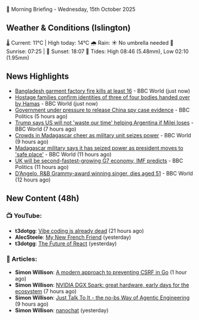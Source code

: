 🌅 Morning Briefing - Wednesday, 15th October 2025

## Weather & Conditions (Islington)

🌡️ Current: 11°C | High today: 14°C
🌧️ Rain: ☀️ No umbrella needed
🌅 Sunrise: 07:25 | 🌇 Sunset: 18:07
🌊 Tides: High 08:46 (5.48mm), Low 02:10 (1.95mm)

## News Highlights

- [Bangladesh garment factory fire kills at least 16](https://www.bbc.com/news/articles/crexjqpw557o?at_medium=RSS&at_campaign=rss) - BBC World (just now)
- [Hostage families confirm identities of three of four bodies handed over by Hamas](https://www.bbc.com/news/articles/ced60125zyqo?at_medium=RSS&at_campaign=rss) - BBC World (just now)
- [Government under pressure to release China spy case evidence](https://www.bbc.com/news/articles/cql9v6x4wpzo?at_medium=RSS&at_campaign=rss) - BBC Politics (5 hours ago)
- [Trump says US will not 'waste our time' helping Argentina if Milei loses](https://www.bbc.com/news/articles/cg7n82gd7pvo?at_medium=RSS&at_campaign=rss) - BBC World (7 hours ago)
- [Crowds in Madagascar cheer as military unit seizes power](https://www.bbc.com/news/videos/c797ndpd97lo?at_medium=RSS&at_campaign=rss) - BBC World (9 hours ago)
- [Madagascar military says it has seized power as president moves to 'safe place'](https://www.bbc.com/news/articles/cn8xjjdgl8vo?at_medium=RSS&at_campaign=rss) - BBC World (11 hours ago)
- [UK will be second-fastest-growing G7 economy, IMF predicts](https://www.bbc.com/news/articles/cn092p27xn0o?at_medium=RSS&at_campaign=rss) - BBC Politics (11 hours ago)
- [D’Angelo, R&B Grammy-award winning singer, dies aged 51](https://www.bbc.com/news/articles/cwynv40ly4vo?at_medium=RSS&at_campaign=rss) - BBC World (12 hours ago)

## New Content (48h)
### 📺 YouTube:

- **t3dotgg**: [Vibe coding is already dead](https://www.youtube.com/watch?v=tKPtZtsLgUA) (21 hours ago)
- **AlecSteele**: [My New French Friend](https://www.youtube.com/watch?v=SjTBY58EhD0) (yesterday)
- **t3dotgg**: [The Future of React](https://www.youtube.com/watch?v=d6Mk-3qh2O0) (yesterday)

### 📝 Articles:

- **Simon Willison**: [A modern approach to preventing CSRF in Go](https://simonwillison.net/2025/Oct/15/csrf-in-go/#atom-everything) (1 hour ago)
- **Simon Willison**: [NVIDIA DGX Spark: great hardware, early days for the ecosystem](https://simonwillison.net/2025/Oct/14/nvidia-dgx-spark/#atom-everything) (7 hours ago)
- **Simon Willison**: [Just Talk To It - the no-bs Way of Agentic Engineering](https://simonwillison.net/2025/Oct/14/agentic-engineering/#atom-everything) (9 hours ago)
- **Simon Willison**: [nanochat](https://simonwillison.net/2025/Oct/13/nanochat/#atom-everything) (yesterday)
